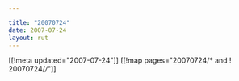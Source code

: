 ```yaml
---

title: "20070724"
date: 2007-07-24
layout: rut
---
```


[[!meta updated="2007-07-24"]]
[[!map pages="20070724/* and ! 20070724/*/*"]]
